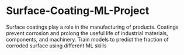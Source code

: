 # Surface-Coating-ML-Project
Surface coatings play a role in the manufacturing of products. Coatings prevent corrosion and prolong the useful life of industrial materials, components, and machinery. Train models to predict the fraction of corroded surface using different ML skills

